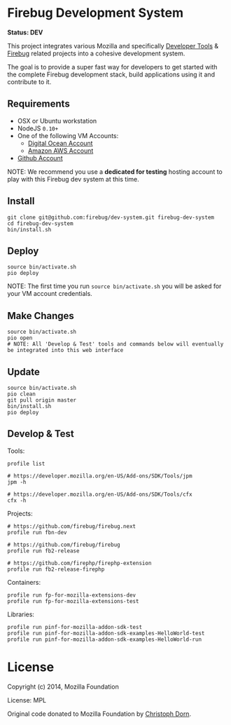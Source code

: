 Firebug Development System
==========================

**Status: DEV**

This project integrates various Mozilla and specifically [Developer Tools](https://developer.mozilla.org/en-US/docs/Tools) & [Firebug](https://github.com/firebug) related projects into a cohesive development system.

The goal is to provide a super fast way for developers to get started with
the complete Firebug development stack, build applications using it and contribute to it.


Requirements
------------

  * OSX or Ubuntu workstation
  * NodeJS `0.10+`
  * One of the following VM Accounts:
	  * [Digital Ocean Account](http://digitalocean.com/)
	  * [Amazon AWS Account](http://aws.amazon.com/)
  * [Github Account](http://github.com)

NOTE: We recommend you use a **dedicated for testing** hosting account to play with this Firebug dev system at this time.


Install
-------

	git clone git@github.com:firebug/dev-system.git firebug-dev-system
	cd firebug-dev-system
	bin/install.sh

Deploy
------

	source bin/activate.sh
	pio deploy

NOTE: The first time you run `source bin/activate.sh` you will be asked for your VM account credentials.

Make Changes
------------

	source bin/activate.sh
	pio open
	# NOTE: All 'Develop & Test' tools and commands below will eventually be integrated into this web interface

Update
------

	source bin/activate.sh
	pio clean
	git pull origin master
	bin/install.sh
	pio deploy

Develop & Test
--------------

Tools:

	profile list

	# https://developer.mozilla.org/en-US/Add-ons/SDK/Tools/jpm
	jpm -h

	# https://developer.mozilla.org/en-US/Add-ons/SDK/Tools/cfx
	cfx -h

Projects:

	# https://github.com/firebug/firebug.next
	profile run fbn-dev

	# https://github.com/firebug/firebug
	profile run fb2-release

	# https://github.com/firephp/firephp-extension
	profile run fb2-release-firephp

Containers:

	profile run fp-for-mozilla-extensions-dev
	profile run fp-for-mozilla-extensions-test

Libraries:

	profile run pinf-for-mozilla-addon-sdk-test
	profile run pinf-for-mozilla-addon-sdk-examples-HelloWorld-test
	profile run pinf-for-mozilla-addon-sdk-examples-HelloWorld-run


License
=======

Copyright (c) 2014, Mozilla Foundation

License: MPL

Original code donated to Mozilla Foundation by [Christoph Dorn](http://christophdorn.com).

